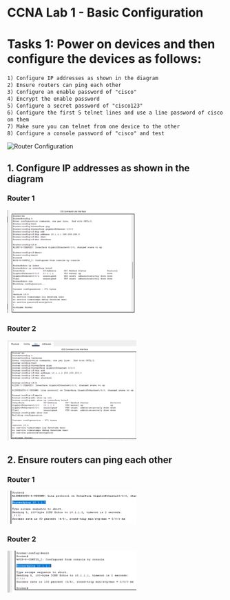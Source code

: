 # CCNA Lab 1 - Basic Configuration

# Tasks 1: Power on devices and then configure the devices as follows:
    1) Configure IP addresses as shown in the diagram
    2) Ensure routers can ping each other
    3) Configure an enable password of "cisco"
    4) Encrypt the enable password
    5) Configure a secret password of "cisco123"
    6) Configure the first 5 telnet lines and use a line password of cisco on them
    7) Make sure you can telnet from one device to the other
    8) Configure a console password of "cisco" and test


<img
  src="/Lab 1/img.png"
  alt="Router Configuration"
  title="Optional title"
  style="display: inline-block; margin: 0 auto; max-width: 300px">
  
## 1. Configure IP addresses as shown in the diagram
### Router 1

<img
  src="/2.png"
  alt="Router 1"
  title="Optional title"
  style="display: inline-block; margin: 0 auto; max-width: 300px">

### Router 2

<img
  src="/3.png"
  alt="Router 2"
  title="Optional title"
  style="display: inline-block; margin: 0 auto; max-width: 300px">

## 2. Ensure routers can ping each other
### Router 1

<img
  src="/4.png"
  alt="Router 1"
  title="Optional title"
  style="display: inline-block; margin: 0 auto; max-width: 300px">

### Router 2

<img
  src="/5.png"
  alt="Router 2"
  title="Optional title"
  style="display: inline-block; margin: 0 auto; max-width: 300px">

